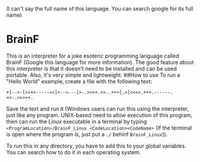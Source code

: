 (I can't say the full name of this language. You can search google for its full name)
# BrainF
This is an interpreter for a joke esoteric programming language called BrainF (Google this language for more information). The good feature about this interpreter is that it doesn't need to be installed and can be used portable. Also, it's very simple and lightweight.
##How to use
To run a "Hello World" example, create a file with the following text:
```
+[-->-[>>+>-----<<]<--<---]>-.>>>+.>>..+++[.>]<<<<.+++.------.<<-.>>>>+.
```
Save the text and run it (Windows users can run this using the interpreter, just like any program. UNIX-based need to allow execution of this program, then can run the Linux executable in a terminal by typing `<ProgramLocation>/BrainF_Linux <CodeLocation><CodeName>` (If the terminal is open where the program is, just put a `./` behinf `BrainF_Linux`)).

To run this in any directory, you have to add this to your global variables. You can search how to do it in each operating system.

